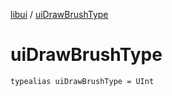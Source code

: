 [libui](README.md) / [uiDrawBrushType](ui-draw-brush-type.md)

# uiDrawBrushType

`typealias uiDrawBrushType = UInt`
